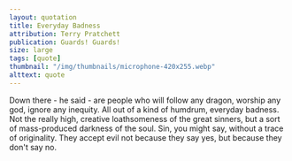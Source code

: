 ```yaml
---
layout: quotation
title: Everyday Badness
attribution: Terry Pratchett
publication: Guards! Guards!
size: large
tags: [quote]
thumbnail: "/img/thumbnails/microphone-420x255.webp"
alttext: quote
---
```


Down there - he said - are people who will follow any dragon, worship any god, ignore any inequity. All out of a kind of humdrum, everyday badness.
Not the really high, creative loathsomeness of the great sinners, but a sort of mass-produced darkness of the soul. Sin, you might say, without a 
trace of originality. They accept evil not because they say yes, but because they don't say no.
